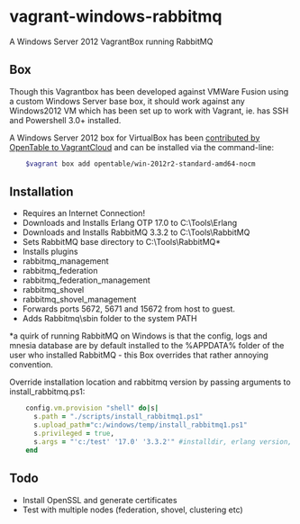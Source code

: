 vagrant-windows-rabbitmq
========================

A Windows Server 2012 VagrantBox running RabbitMQ

Box
---
Though this Vagrantbox has been developed against VMWare Fusion using a custom Windows Server base box, it should work against any Windows2012 VM which has been set up to work with Vagrant, ie. has SSH and Powershell 3.0+ installed.

A Windows Server 2012 box for VirtualBox has been [contributed by OpenTable to VagrantCloud](https://vagrantcloud.com/opentable/win-2012r2-standard-amd64-nocm) and can be installed via the command-line:

```bash
    $vagrant box add opentable/win-2012r2-standard-amd64-nocm
```

Installation
------------
* Requires an Internet Connection!
* Downloads and Installs Erlang OTP 17.0 to C:\Tools\Erlang
* Downloads and Installs RabbitMQ 3.3.2 to C:\Tools\RabbitMQ
* Sets RabbitMQ base directory to C:\Tools\RabbitMQ*
* Installs plugins
 * rabbitmq_management
 * rabbitmq_federation
 * rabbitmq_federation_management
 * rabbitmq_shovel
 * rabbitmq_shovel_management
* Forwards ports 5672, 5671 and 15672 from host to guest.
* Adds Rabbitmq\sbin folder to the system PATH

*a quirk of running RabbitMQ on Windows is that the config, logs and mnesia database are by default installed to the %APPDATA% folder of the user who installed RabbitMQ - this Box overrides that rather annoying convention.


Override installation location and rabbitmq version by passing arguments to install_rabbitmq.ps1:

```ruby
    config.vm.provision "shell" do|s|
      s.path = "./scripts/install_rabbitmq1.ps1"
      s.upload_path="c:/windows/temp/install_rabbitmq1.ps1"
      s.privileged = true,
      s.args = "'c:/test' '17.0' '3.3.2'" #installdir, erlang version, rabbitmq version
    end
```

Todo
----
* Install OpenSSL and generate certificates
* Test with multiple nodes (federation, shovel, clustering etc)
